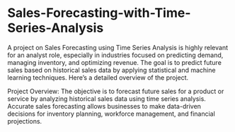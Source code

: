 # Sales-Forecasting-with-Time-Series-Analysis
A project on Sales Forecasting using Time Series Analysis is highly relevant for an analyst role, especially in industries focused on predicting demand, managing inventory, and optimizing revenue. The goal is to predict future sales based on historical sales data by applying statistical and machine learning techniques. Here’s a detailed overview of the project.

Project Overview:
The objective is to forecast future sales for a product or service by analyzing historical sales data using time series analysis. Accurate sales forecasting allows businesses to make data-driven decisions for inventory planning, workforce management, and financial projections.
